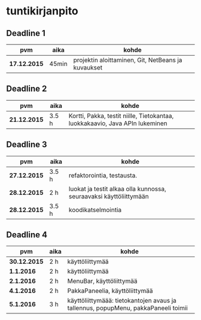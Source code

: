 ﻿# tuntikirjanpito

## Deadline 1
pvm        | aika | kohde |
-----------|------|-------|
**17.12.2015** | 45min  | projektin aloittaminen, Git, NetBeans ja kuvaukset |

## Deadline 2
pvm        | aika | kohde |
-----------|------|-------|
**21.12.2015** | 3.5 h | Kortti, Pakka, testit niille, Tietokantaa, luokkakaavio, Java APIn lukeminen

## Deadline 3
pvm        | aika | kohde |
-----------|------|-------|
**27.12.2015** | 3.5 h |refaktorointia, testausta. |
**28.12.2015** | 2 h  | luokat ja testit alkaa olla kunnossa, seuraavaksi käyttöliittymään |
**28.12.2015** | 3.5 h  | koodikatselmointia |

## Deadline 4
pvm        | aika | kohde |
-----------|------|-------|
**30.12.2015** | 2 h | käyttöliittymää |
**1.1.2016** | 2 h  | käyttöliittymää |
**2.1.2016** | 2 h  | MenuBar, käyttöliittymää |
**4.1.2016** | 2 h  | PakkaPaneelia, käyttöliittymää |
**5.1.2016** | 3 h  | käyttöliittymäää: tietokantojen avaus ja tallennus, popupMenu, pakkaPaneeli toimii |